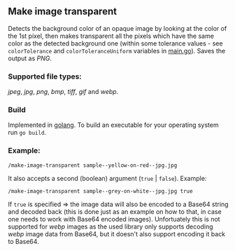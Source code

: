 ## Make image transparent

Detects the background color of an opaque image by looking at the color of the 1st pixel, then makes transparent all the pixels which have the same color as the detected background one (within some tolerance values - see `colorTolerance` and `colorToleranceUniform` variables in [main.go](./main.go#L219)). Saves the output as *PNG*.

### Supported file types:

*jpeg*, *jpg*, *png*, *bmp*, *tiff*, *gif* and *webp*.

### Build

Implemented in [golang](https://golang.org/). To build an executable for your operating system run `go build`.

### Example:

```
/make-image-transparent sample--yellow-on-red--jpg.jpg
```

It also accepts a second (boolean) argument (`true` | `false`). Example:

```
/make-image-transparent sample--grey-on-white--jpg.jpg true
```

If `true` is specified => the image data will also be encoded to a Base64 string and decoded back (this is done just as an example on how to that, in case one needs to work with Base64 encoded images).
Unfortuately this is not supported for *webp* images as the used library only supports decoding *webp* image data from Base64, but it doesn't also support encoding it back to Base64.
